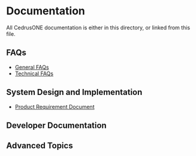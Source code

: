 # Documentation

All CedrusONE documentation is either in this directory, or linked
from this file.

## FAQs

* [General FAQs](https://github.com/cedruslogistics/CedrusONE/blob/master/docs/README.md)
* [Technical FAQs](https://github.com/cedruslogistics/CedrusONE/blob/master/docs/README.md)

## System Design and Implementation

* [Product Requirement Document](https://github.com/cedruslogistics/CedrusONE/blob/master/docs/README.md)

## Developer Documentation


## Advanced Topics
